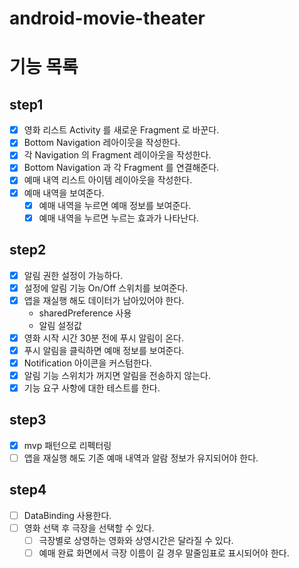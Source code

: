 # android-movie-theater

# 기능 목록
## step1
- [x] 영화 리스트 Activity 를 새로운 Fragment 로 바꾼다.
- [x] Bottom Navigation 레아이웃을 작성한다.
- [x] 각 Navigation 의 Fragment 레이아웃을 작성한다.
- [x] Bottom Navigation 과 각 Fragment 를 연결해준다.
- [x] 예매 내역 리스트 아이템 레이아웃을 작성한다.
- [x] 예매 내역을 보여준다.
  - [x] 예매 내역을 누르면 예매 정보를 보여준다.
  - [x] 예매 내역을 누르면 누르는 효과가 나타난다. 

## step2
- [x] 알림 권한 설정이 가능하다.
- [x] 설정에 알림 기능 On/Off 스위치를 보여준다.
- [x] 앱을 재실행 해도 데이터가 남아있어야 한다.
  - sharedPreference 사용
  - 알림 설정값
- [x] 영화 시작 시간 30분 전에 푸시 알림이 온다.
- [x] 푸시 알림을 클릭하면 예매 정보를 보여준다.
- [x] Notification 아이콘을 커스텀한다.
- [x] 알림 기능 스위치가 꺼지면 알림을 전송하지 않는다.
- [x] 기능 요구 사항에 대한 테스트를 한다.

## step3
- [x] mvp 패턴으로 리펙터링
- [ ] 앱을 재실행 해도 기존 예매 내역과 알람 정보가 유지되어야 한다.

## step4
- [ ] DataBinding 사용한다.
- [ ] 영화 선택 후 극장을 선택할 수 있다.
  - [ ] 극장별로 상영하는 영화와 상영시간은 달라질 수 있다.
  - [ ] 예매 완료 화면에서 극장 이름이 길 경우 말줄임표로 표시되어야 한다.
